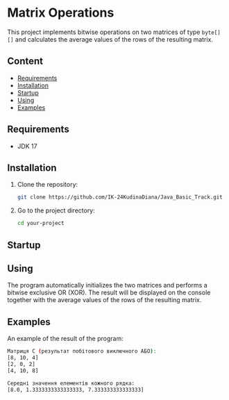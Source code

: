 # Matrix Operations

This project implements bitwise operations on two matrices of type `byte[][]` and calculates the average values ​​of the rows of the resulting matrix.
## Content

- [Requirements](#Requirements)
- [Installation](#Installation)
- [Startup](#Startup)
- [Using](#Using)
- [Examples](#Examples)

## Requirements

- JDK 17

## Installation

1. Clone the repository:
   
    ```bash
   git clone https://github.com/IK-24KudinaDiana/Java_Basic_Track.git

2. Go to the project directory:
   ```bash
   cd your-project

## Startup


## Using
The program automatically initializes the two matrices and performs a bitwise exclusive OR (XOR). 
The result will be displayed on the console together with the average values ​​of the rows of the resulting matrix.

## Examples
An example of the result of the program:
```bash
Матриця C (результат побітового виключного АБО):
[8, 10, 4]
[2, 0, 2]
[4, 10, 8]

Середні значення елементів кожного рядка:
[8.0, 1.3333333333333333, 7.333333333333333]

